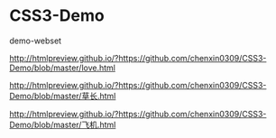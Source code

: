 # CSS3-Demo


demo-webset


http://htmlpreview.github.io/?https://github.com/chenxin0309/CSS3-Demo/blob/master/love.html


http://htmlpreview.github.io/?https://github.com/chenxin0309/CSS3-Demo/blob/master/草长.html


http://htmlpreview.github.io/?https://github.com/chenxin0309/CSS3-Demo/blob/master/飞机.html
